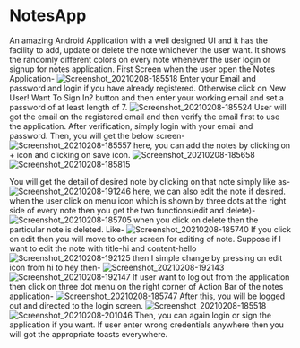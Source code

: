 # NotesApp
An amazing Android Application with a well designed UI and it has the facility to  add, update or delete the note whichever the user want. It shows the randomly different colors on every note whenever the user login or signup for notes application.
First Screen when the user open the Notes Application-
![Screenshot_20210208-185518](https://user-images.githubusercontent.com/64889275/107226435-266c1200-6a40-11eb-8d68-6570b0a6b429.png)
Enter your Email and password and login if you have already registered.
Otherwise click on New User! Want To Sign In? button and then enter your working email and set a password of at least length of 7.
![Screenshot_20210208-185524](https://user-images.githubusercontent.com/64889275/107226861-aabe9500-6a40-11eb-9c30-ad1272ed7c28.png)
User will got the email on the registered email and then verify the email first to use the application. After verification, simply login with your email and password. Then, you will get the below screen-
![Screenshot_20210208-185557](https://user-images.githubusercontent.com/64889275/107227239-2a4c6400-6a41-11eb-9974-471ee5587e0c.png)
here, you can add the notes by clicking on + icon and clicking on save icon.
![Screenshot_20210208-185658](https://user-images.githubusercontent.com/64889275/107227427-5ec02000-6a41-11eb-8232-36a7a66d6efa.png)
![Screenshot_20210208-185815](https://user-images.githubusercontent.com/64889275/107228434-ae531b80-6a42-11eb-99f2-67231a59f0cd.png)

You will get the detail of desired note by clicking on that note simply like as-
![Screenshot_20210208-191246](https://user-images.githubusercontent.com/64889275/107227714-c1192080-6a41-11eb-88ee-9a4a0d35881c.png)
here, we can also edit the note if desired.
when the user click on menu icon which is shown by three dots at the right side of every note then you get the two functions(edit and delete)-
![Screenshot_20210208-185705](https://user-images.githubusercontent.com/64889275/107228011-210fc700-6a42-11eb-9064-dbfdba7586df.png)
when you click on delete then the particular note is deleted. Like-
![Screenshot_20210208-185740](https://user-images.githubusercontent.com/64889275/107228115-4ac8ee00-6a42-11eb-9d4a-00dc589dba67.png)
If you click on edit then you will move to other screen for editing of note. Suppose if I want to edit the note with title-hi and content-hello
![Screenshot_20210208-192125](https://user-images.githubusercontent.com/64889275/107229303-a6e04200-6a43-11eb-9797-0f85aa90805d.png)
then I simple change by pressing on edit icon from hi to hey
then-
![Screenshot_20210208-192143](https://user-images.githubusercontent.com/64889275/107229412-cecfa580-6a43-11eb-8dca-06d3bf249e84.png)
![Screenshot_20210208-192147](https://user-images.githubusercontent.com/64889275/107229444-d7c07700-6a43-11eb-8760-e5f86bc01bfd.png)
If user want to log out from the application then click on three dot menu on the right corner of Action Bar of the notes application-
![Screenshot_20210208-185747](https://user-images.githubusercontent.com/64889275/107229598-09394280-6a44-11eb-90a8-84240d03cf8b.png)
After this, you will be logged out and directed to the login screen.
![Screenshot_20210208-185518](https://user-images.githubusercontent.com/64889275/107229906-6503cb80-6a44-11eb-9a9a-3090f3ef70fd.png)
![Screenshot_20210208-201046](https://user-images.githubusercontent.com/64889275/107234644-e27e0a80-6a49-11eb-8e9e-6db0c5cc278e.png)
Then, you can again login or sign the application if you want.
If user enter wrong credentials anywhere then you will got the appropriate toasts everywhere.


